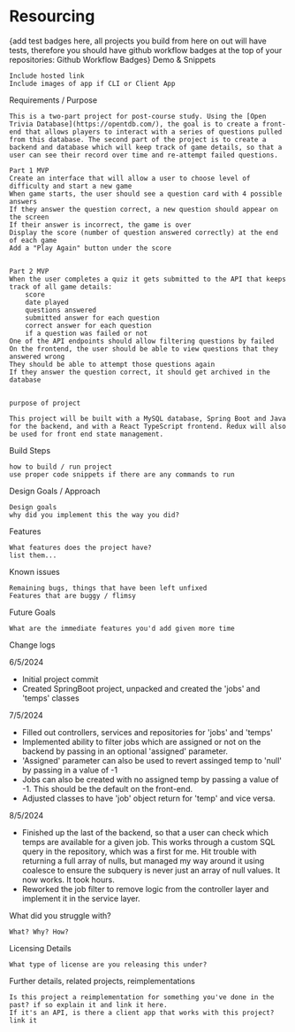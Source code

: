 # Resourcing

{add test badges here, all projects you build from here on out will have tests, therefore you should have github workflow badges at the top of your repositories: Github Workflow Badges}
Demo & Snippets

    Include hosted link
    Include images of app if CLI or Client App

Requirements / Purpose

    This is a two-part project for post-course study. Using the [Open Trivia Database](https://opentdb.com/), the goal is to create a front-end that allows players to interact with a series of questions pulled from this database. The second part of the project is to create a backend and database which will keep track of game details, so that a user can see their record over time and re-attempt failed questions.

    Part 1 MVP
    Create an interface that will allow a user to choose level of difficulty and start a new game
    When game starts, the user should see a question card with 4 possible answers
    If they answer the question correct, a new question should appear on the screen
    If their answer is incorrect, the game is over
    Display the score (number of question answered correctly) at the end of each game
    Add a "Play Again" button under the score


    Part 2 MVP
    When the user completes a quiz it gets submitted to the API that keeps track of all game details:
        score
        date played
        questions answered
        submitted answer for each question
        correct answer for each question
        if a question was failed or not
    One of the API endpoints should allow filtering questions by failed
    On the frontend, the user should be able to view questions that they answered wrong
    They should be able to attempt those questions again
    If they answer the question correct, it should get archived in the database


    purpose of project

    This project will be built with a MySQL database, Spring Boot and Java for the backend, and with a React TypeScript frontend. Redux will also be used for front end state management.

Build Steps

    how to build / run project
    use proper code snippets if there are any commands to run

Design Goals / Approach

    Design goals
    why did you implement this the way you did?

Features

    What features does the project have?
    list them...

Known issues

    Remaining bugs, things that have been left unfixed
    Features that are buggy / flimsy

Future Goals

    What are the immediate features you'd add given more time

Change logs

6/5/2024

- Initial project commit
- Created SpringBoot project, unpacked and created the 'jobs' and 'temps' classes

7/5/2024

- Filled out controllers, services and repositories for 'jobs' and 'temps'
- Implemented ability to filter jobs which are assigned or not on the backend by passing in an optional 'assigned' parameter.
- 'Assigned' parameter can also be used to revert assinged temp to 'null' by passing in a value of -1
- Jobs can also be created with no assigned temp by passing a value of -1. This should be the default on the front-end.
- Adjusted classes to have 'job' object return for 'temp' and vice versa.

8/5/2024

- Finished up the last of the backend, so that a user can check which temps are available for a given job. This works through a custom SQL query in the repository, which was a first for me. Hit trouble with returning a full array of nulls, but managed my way around it using coalesce to ensure the subquery is never just an array of null values. It now works. It took hours.
- Reworked the job filter to remove logic from the controller layer and implement it in the service layer.

What did you struggle with?

    What? Why? How?

Licensing Details

    What type of license are you releasing this under?

Further details, related projects, reimplementations

    Is this project a reimplementation for something you've done in the past? if so explain it and link it here.
    If it's an API, is there a client app that works with this project? link it
